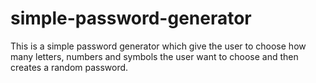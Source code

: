 # simple-password-generator
This is a simple password generator which give the user to choose how many letters, numbers and symbols the user want to choose and then creates a random password.
